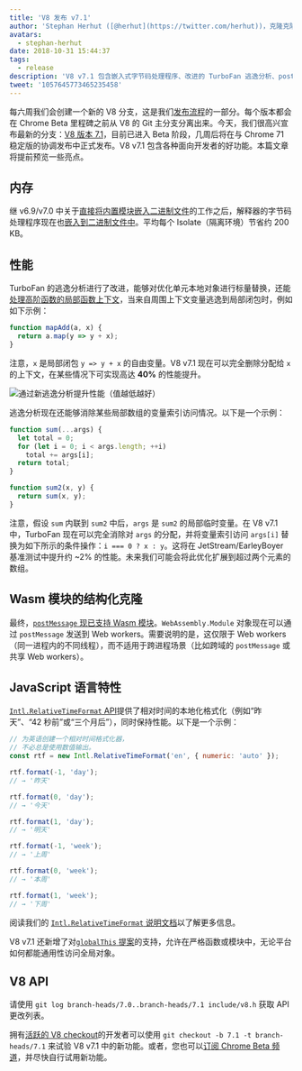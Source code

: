 ```yaml
---
title: 'V8 发布 v7.1'
author: 'Stephan Herhut ([@herhut](https://twitter.com/herhut))，克隆克隆者的克隆者'
avatars:
  - stephan-herhut
date: 2018-10-31 15:44:37
tags:
  - release
description: 'V8 v7.1 包含嵌入式字节码处理程序、改进的 TurboFan 逃逸分析、postMessage(wasmModule)、Intl.RelativeTimeFormat，以及 globalThis!'
tweet: '1057645773465235458'
---
```

每六周我们会创建一个新的 V8 分支，这是我们[发布流程](/docs/release-process)的一部分。每个版本都会在 Chrome Beta 里程碑之前从 V8 的 Git 主分支分离出来。今天，我们很高兴宣布最新的分支：[V8 版本 7.1](https://chromium.googlesource.com/v8/v8.git/+log/branch-heads/7.1)，目前已进入 Beta 阶段，几周后将在与 Chrome 71 稳定版的协调发布中正式发布。V8 v7.1 包含各种面向开发者的好功能。本篇文章将提前预览一些亮点。

<!--truncate-->
## 内存

继 v6.9/v7.0 中关于[直接将内置模块嵌入二进制文件](/blog/embedded-builtins)的工作之后，解释器的字节码处理程序现在也[嵌入到二进制文件中](https://bugs.chromium.org/p/v8/issues/detail?id=8068)。平均每个 Isolate（隔离环境）节省约 200 KB。

## 性能

TurboFan 的逃逸分析进行了改进，能够对优化单元本地对象进行标量替换，还能[处理高阶函数的局部函数上下文](https://bit.ly/v8-turbofan-context-sensitive-js-operators)，当来自周围上下文变量逃逸到局部闭包时，例如如下示例：

```js
function mapAdd(a, x) {
  return a.map(y => y + x);
}
```

注意，`x` 是局部闭包 `y => y + x` 的自由变量。V8 v7.1 现在可以完全删除分配给 `x` 的上下文，在某些情况下可实现高达 **40%** 的性能提升。

![通过新逃逸分析提升性能（值越低越好）](/_img/v8-release-71/improved-escape-analysis.svg)

逃逸分析现在还能够消除某些局部数组的变量索引访问情况。以下是一个示例：

```js
function sum(...args) {
  let total = 0;
  for (let i = 0; i < args.length; ++i)
    total += args[i];
  return total;
}

function sum2(x, y) {
  return sum(x, y);
}
```

注意，假设 `sum` 内联到 `sum2` 中后，`args` 是 `sum2` 的局部临时变量。在 V8 v7.1 中，TurboFan 现在可以完全消除对 `args` 的分配，并将变量索引访问 `args[i]` 替换为如下所示的条件操作：`i === 0 ? x : y`。这将在 JetStream/EarleyBoyer 基准测试中提升约 ~2% 的性能。未来我们可能会将此优化扩展到超过两个元素的数组。

## Wasm 模块的结构化克隆

最终，[`postMessage` 现已支持 Wasm 模块](https://github.com/WebAssembly/design/pull/1074)。`WebAssembly.Module` 对象现在可以通过 `postMessage` 发送到 Web workers。需要说明的是，这仅限于 Web workers（同一进程内的不同线程），而不适用于跨进程场景（比如跨域的 `postMessage` 或共享 Web workers）。

## JavaScript 语言特性

[`Intl.RelativeTimeFormat` API](/features/intl-relativetimeformat)提供了相对时间的本地化格式化（例如“昨天”、“42 秒前”或“三个月后”），同时保持性能。以下是一个示例：

```js
// 为英语创建一个相对时间格式化器，
// 不必总是使用数值输出。
const rtf = new Intl.RelativeTimeFormat('en', { numeric: 'auto' });

rtf.format(-1, 'day');
// → '昨天'

rtf.format(0, 'day');
// → '今天'

rtf.format(1, 'day');
// → '明天'

rtf.format(-1, 'week');
// → '上周'

rtf.format(0, 'week');
// → '本周'

rtf.format(1, 'week');
// → '下周'
```

阅读我们的 [`Intl.RelativeTimeFormat` 说明文档](/features/intl-relativetimeformat)以了解更多信息。

V8 v7.1 还新增了对[`globalThis` 提案](/features/globalthis)的支持，允许在严格函数或模块中，无论平台如何都能通用性访问全局对象。

## V8 API

请使用 `git log branch-heads/7.0..branch-heads/7.1 include/v8.h` 获取 API 更改列表。

拥有[活跃的 V8 checkout](/docs/source-code#using-git)的开发者可以使用 `git checkout -b 7.1 -t branch-heads/7.1` 来试验 V8 v7.1 中的新功能。或者，您也可以[订阅 Chrome Beta 频道](https://www.google.com/chrome/browser/beta.html)，并尽快自行试用新功能。
